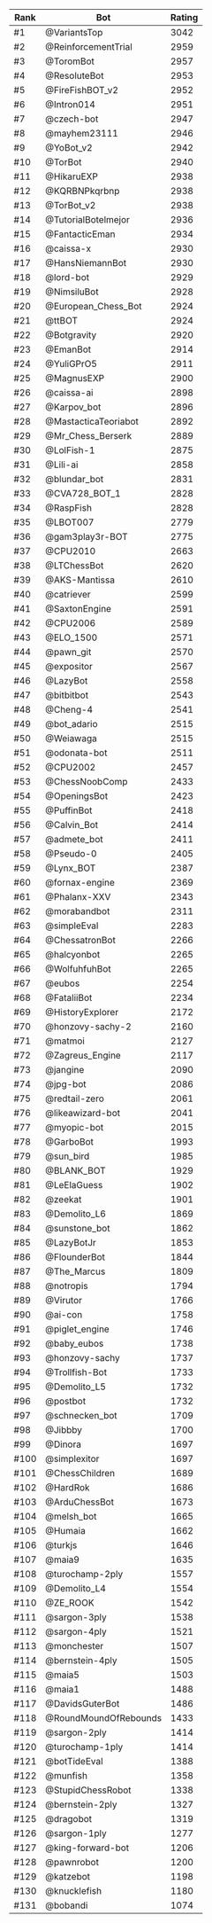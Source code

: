 Rank|Bot|Rating
---|---|---
#1|@VariantsTop|3042
#2|@ReinforcementTrial|2959
#3|@ToromBot|2957
#4|@ResoluteBot|2953
#5|@FireFishBOT_v2|2952
#6|@Intron014|2951
#7|@czech-bot|2947
#8|@mayhem23111|2946
#9|@YoBot_v2|2942
#10|@TorBot|2940
#11|@HikaruEXP|2938
#12|@KQRBNPkqrbnp|2938
#13|@TorBot_v2|2938
#14|@TutorialBotelmejor|2936
#15|@FantacticEman|2934
#16|@caissa-x|2930
#17|@HansNiemannBot|2930
#18|@lord-bot|2929
#19|@NimsiluBot|2928
#20|@European_Chess_Bot|2924
#21|@ttBOT|2924
#22|@Botgravity|2920
#23|@EmanBot|2914
#24|@YuliGPrO5|2911
#25|@MagnusEXP|2900
#26|@caissa-ai|2898
#27|@Karpov_bot|2896
#28|@MastacticaTeoriabot|2892
#29|@Mr_Chess_Berserk|2889
#30|@LolFish-1|2875
#31|@Lili-ai|2858
#32|@blundar_bot|2831
#33|@CVA728_BOT_1|2828
#34|@RaspFish|2828
#35|@LBOT007|2779
#36|@gam3play3r-BOT|2775
#37|@CPU2010|2663
#38|@LTChessBot|2620
#39|@AKS-Mantissa|2610
#40|@catriever|2599
#41|@SaxtonEngine|2591
#42|@CPU2006|2589
#43|@ELO_1500|2571
#44|@pawn_git|2570
#45|@expositor|2567
#46|@LazyBot|2558
#47|@bitbitbot|2543
#48|@Cheng-4|2541
#49|@bot_adario|2515
#50|@Weiawaga|2515
#51|@odonata-bot|2511
#52|@CPU2002|2457
#53|@ChessNoobComp|2433
#54|@OpeningsBot|2423
#55|@PuffinBot|2418
#56|@Calvin_Bot|2414
#57|@admete_bot|2411
#58|@Pseudo-0|2405
#59|@Lynx_BOT|2387
#60|@fornax-engine|2369
#61|@Phalanx-XXV|2343
#62|@morabandbot|2311
#63|@simpleEval|2283
#64|@ChessatronBot|2266
#65|@halcyonbot|2265
#66|@WolfuhfuhBot|2265
#67|@eubos|2254
#68|@FataliiBot|2234
#69|@HistoryExplorer|2172
#70|@honzovy-sachy-2|2160
#71|@matmoi|2127
#72|@Zagreus_Engine|2117
#73|@jangine|2090
#74|@jpg-bot|2086
#75|@redtail-zero|2061
#76|@likeawizard-bot|2041
#77|@myopic-bot|2015
#78|@GarboBot|1993
#79|@sun_bird|1985
#80|@BLANK_BOT|1929
#81|@LeElaGuess|1902
#82|@zeekat|1901
#83|@Demolito_L6|1869
#84|@sunstone_bot|1862
#85|@LazyBotJr|1853
#86|@FlounderBot|1844
#87|@The_Marcus|1809
#88|@notropis|1794
#89|@Virutor|1766
#90|@ai-con|1758
#91|@piglet_engine|1746
#92|@baby_eubos|1738
#93|@honzovy-sachy|1737
#94|@Trollfish-Bot|1733
#95|@Demolito_L5|1732
#96|@postbot|1732
#97|@schnecken_bot|1709
#98|@Jibbby|1700
#99|@Dinora|1697
#100|@simplexitor|1697
#101|@ChessChildren|1689
#102|@HardRok|1686
#103|@ArduChessBot|1673
#104|@melsh_bot|1665
#105|@Humaia|1662
#106|@turkjs|1646
#107|@maia9|1635
#108|@turochamp-2ply|1557
#109|@Demolito_L4|1554
#110|@ZE_ROOK|1542
#111|@sargon-3ply|1538
#112|@sargon-4ply|1521
#113|@monchester|1507
#114|@bernstein-4ply|1505
#115|@maia5|1503
#116|@maia1|1488
#117|@DavidsGuterBot|1486
#118|@RoundMoundOfRebounds|1433
#119|@sargon-2ply|1414
#120|@turochamp-1ply|1414
#121|@botTideEval|1388
#122|@munfish|1358
#123|@StupidChessRobot|1338
#124|@bernstein-2ply|1327
#125|@dragobot|1319
#126|@sargon-1ply|1277
#127|@king-forward-bot|1206
#128|@pawnrobot|1200
#129|@katzebot|1198
#130|@knucklefish|1180
#131|@bobandi|1074
